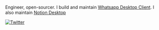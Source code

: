 Engineer, open-sourcer. I build and maintain [Whatsapp Desktop Client](https://github.com/xanmoy/whatsapp-desktop-client.git). I also maintain [Notion Desktop](https://github.com/xanmoy/notion-desktop)

[![Twitter](https://img.shields.io/twitter/url/https/twitter.com/cloudposse.svg?style=social&label=Follow%20%40xanmoy)](https://twitter.com/xanmoy)
